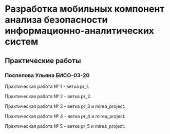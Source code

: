 # Разработка мобильных компонент анализа безопасности информационно-аналитических систем

## Практические работы

### Поспелова Ульяна БИСО-03-20

Практическая работа № 1 - ветка pr_1.

Практическая работа № 2 - ветка pr_2.

Практическая работа № 3 - ветка pr_3 и mirea_project.

Практическая работа № 4 - ветка pr_4 и mirea_project.

Практическая работа № 5 - ветка pr_5 и mirea_project.
